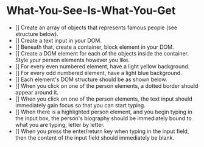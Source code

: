 # What-You-See-Is-What-You-Get

- [] Create an array of objects that represents famous people (see structure below).
- [] Create a text input in your DOM.
- [] Beneath that, create a container, block element in your DOM.
- [] Create a DOM element for each of the objects inside the container. Style your person elements however you like.
- [] For every even numbered element, have a light yellow background.
- [] For every odd numbered element, have a light blue background.
- [] Each element's DOM structure should be as shown below.
- [] When you click on one of the person elements, a dotted border should appear around it.
- [] When you click on one of the person elements, the text input should immediately gain focus so that you can start typing.
- [] When there is a highlighted person element, and you begin typing in the input box, the person's biography should be immediately bound to what you are typing, letter by letter.
- [] When you press the enter/return key when typing in the input field, then the content of the input field should immediately be blank.